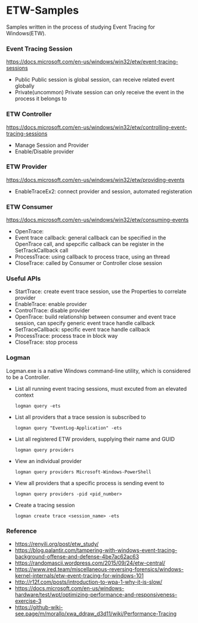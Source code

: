 # ETW-Samples
Samples written in the process of studying Event Tracing for Windows(ETW).

### Event Tracing Session
https://docs.microsoft.com/en-us/windows/win32/etw/event-tracing-sessions
* Public
Public session is global session, can receive related event globally
* Private(uncommon)
Private session can only receive the event in the process it belongs to

### ETW Controller
https://docs.microsoft.com/en-us/windows/win32/etw/controlling-event-tracing-sessions
* Manage Session and Provider
* Enable/Disable provider
  
### ETW Provider
https://docs.microsoft.com/en-us/windows/win32/etw/providing-events
* EnableTraceEx2: connect provider and session, automated registeration

### ETW Consumer
https://docs.microsoft.com/en-us/windows/win32/etw/consuming-events
* OpenTrace: 
* Event trace callback: general callback can be specified in the OpenTrace call, and spepcific callback can be register in the SetTrackCallback call
* ProcessTrace: using callback to process trace, using an thread
* CloseTrace: called by Consumer or Controller close session

### Useful APIs
* StartTrace: create event trace session, use the Properties to correlate provider
* EnableTrace: enable provider
* ControlTrace: disable provider
* OpenTrace: build relationship between consumer and event trace session, can specify generic event trace handle callback
* SetTraceCallback: specific event trace handle callback 
* ProcessTrace: process trace in block way
* CloseTrace: stop process

### Logman
Logman.exe is a native Windows command-line utility, which is considered to be a Controller. 
* List all running event tracing sessions, must excuted from an elevated context
  ```
  logman query -ets
  ```
* List all providers that a trace session is subscribed to
  ```
  logman query "EventLog-Application" -ets 
  ```
* List all registered ETW providers, supplying their name and GUID
  ```
  logman query providers
  ```
* View an individual provider
  ```
  logman query providers Microsoft-Windows-PowerShell
  ```
* View all providers that a specific process is sending event to
  ```
  logman query providers -pid <pid_number>
  ```
* Create a tracing session
  ```
  logman create trace <session_name> -ets
  ```

### Reference
 * https://renyili.org/post/etw_study/
 * https://blog.palantir.com/tampering-with-windows-event-tracing-background-offense-and-defense-4be7ac62ac63
 * https://randomascii.wordpress.com/2015/09/24/etw-central/ 
 * https://www.ired.team/miscellaneous-reversing-forensics/windows-kernel-internals/etw-event-tracing-for-windows-101
 * http://r12f.com/posts/introduction-to-wpa-1-why-it-is-slow/
 * https://docs.microsoft.com/en-us/windows-hardware/test/wpt/optimizing-performance-and-responsiveness-exercise-3
 * https://github-wiki-see.page/m/morallo/xwa_ddraw_d3d11/wiki/Performance-Tracing
